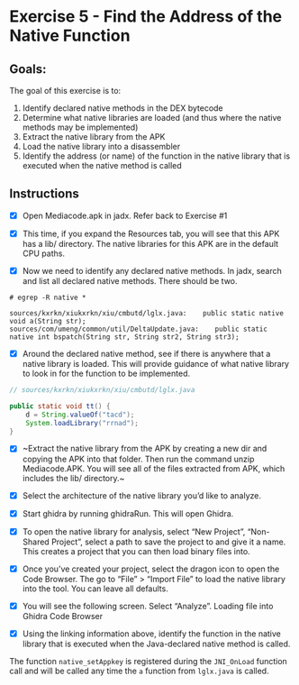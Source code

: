 # Exercise 5 - Find the Address of the Native Function

## Goals:

The goal of this exercise is to:

1. Identify declared native methods in the DEX bytecode
2. Determine what native libraries are loaded (and thus where the native methods may be implemented)
3. Extract the native library from the APK
4. Load the native library into a disassembler
5. Identify the address (or name) of the function in the native library that is executed when the native method is called

## Instructions

- [x] Open Mediacode.apk in jadx. Refer back to Exercise #1

- [x] This time, if you expand the Resources tab, you will see that this APK has a lib/ directory. The native libraries for this APK are in the default CPU paths.

- [x] Now we need to identify any declared native methods. In jadx, search and list all declared native methods. There should be two.

```
# egrep -R native *

sources/kxrkn/xiukxrkn/xiu/cmbutd/lglx.java:    public static native void a(String str);
sources/com/umeng/common/util/DeltaUpdate.java:    public static native int bspatch(String str, String str2, String str3);
```

- [x] Around the declared native method, see if there is anywhere that a native library is loaded. This will provide guidance of what native library to look in for the function to be implemented.

```java
// sources/kxrkn/xiukxrkn/xiu/cmbutd/lglx.java

public static void tt() {
    d = String.valueOf("tacd");
    System.loadLibrary("rrnad");
}
```

- [x] ~Extract the native library from the APK by creating a new dir and copying the APK into that folder. Then run the command unzip Mediacode.APK. You will see all of the files extracted from APK, which includes the lib/ directory.~

- [x] Select the architecture of the native library you’d like to analyze.

- [x] Start ghidra by running ghidraRun. This will open Ghidra.

- [x] To open the native library for analysis, select “New Project”, “Non-Shared Project”, select a path to save the project to and give it a name. This creates a project that you can then load binary files into.

- [x] Once you’ve created your project, select the dragon icon to open the Code Browser. The go to “File” > “Import File” to load the native library into the tool. You can leave all defaults.

- [x] You will see the following screen. Select “Analyze”. Loading file into Ghidra Code Browser

- [x] Using the linking information above, identify the function in the native library that is executed when the Java-declared native method is called.

The function `native_setAppkey` is registered during the `JNI_OnLoad` function call and will be called any time the `a` function from `lglx.java` is called.
